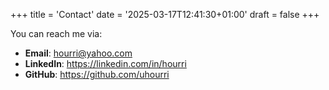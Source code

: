+++
title = 'Contact'
date = '2025-03-17T12:41:30+01:00'
draft = false
+++

You can reach me via:
- **Email**: hourri@yahoo.com
- **LinkedIn**: https://linkedin.com/in/hourri
- **GitHub**: https://github.com/uhourri